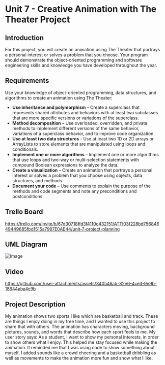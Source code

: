 # Unit 7 - Creative Animation with The Theater Project

## Introduction

For this project, you will create an animation using The Theater that portrays a personal interest or solves a problem that you choose. Your program should demonstrate the object-oriented programming and software engineering skills and knowledge you have developed throughout the year.

## Requirements

Use your knowledge of object-oriented programming, data structures, and algorithms to create an animation using The Theater:

- **Use inheritance and polymorphism** – Create a superclass that represents shared attributes and behaviors with at least two subclasses that are more specific versions or variations of the superclass.
- **Method decomposition** – Use overloaded, overridden, and private methods to implement different versions of the same behavior, variations of a superclass behavior, and to improve code organization.
- **Use at least two data structures** - Use at least two 1D or 2D arrays or ArrayLists to store elements that are manipulated using loops and conditionals.
- **Implement one or more algorithms** – Implement one or more algorithms that use loops and two-way or multi-selection statements with compound Boolean expressions to analyze the data.
- **Create a visualization** – Create an animation that portrays a personal interest or solves a problem that you choose using objects, data structures, and methods.
- **Document your code** – Use comments to explain the purpose of the methods and code segments and note any preconditions and postconditions.

## Trello Board

https://trello.com/invite/b/67d30718ffd3f4110c432151/ATTI03f228bd75684649449685fbd1515a7997E0AE44/unit-7-project-planning

## UML Diagram

![Image](https://github.com/user-attachments/assets/e41836a4-1fd8-4436-90ed-f98efad0dcdc)

## Video

https://github.com/user-attachments/assets/340b46ab-82e6-4ce3-9e9b-18644aba4c9b

## Project Description

My animation shows two sports I like which are basketball and track. These are things I enjoy doing in my free time, and I wanted to use this project to share that with others. The animation has characters moving, background pictures, sounds, and words that describe how each sport feels to me. My user story says: As a student, I want to show my personal interests, in order to show others what I enjoy. This helped me stay focused while making the animation. It reminded me that I was using code to show something about myself. I added sounds like a crowd cheering and a basketball dribbling as well as movements to make the animation more fun and show what I like.
